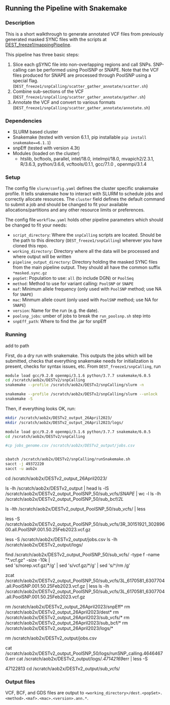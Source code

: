 ## Running the Pipeline with Snakemake

### Description
This is a short walkthrough to generate annotated VCF files from previously generated masked SYNC files with the scripts at [DEST_freeze1/mappingPipeline](https://github.com/DEST-bio/DEST_freeze1/tree/main/mappingPipeline).

This pipeline has three basic steps:
  1. Slice each gSYNC file into non-overlapping regions and call SNPs. SNP-calling can be performed using PoolSNP or SNAPE. Note that the VCF files produced for SNAPE are processed through PoolSNP using a special flag. (`DEST_freeze1/snpCalling/scatter_gather_annotate/scatter.sh`)
  2. Combine sub-sections of the VCF (`DEST_freeze1/snpCalling/scatter_gather_annotate/gather.sh`)
  3. Annotate the VCF and convert to various formats (`DEST_freeze1/snpCalling/scatter_gather_annotate/annotate.sh`)

### Dependencies
 * SLURM based cluster
 * Snakemake (tested with version 6.1.1, pip installable `pip install snakemake==6.1.1`)
 * snpEff (tested with version 4.3t)
 * Modules (loaded on the cluster)
   * htslib, bcftools, parallel, intel/18.0, intelmpi/18.0, mvapich2/2.3.1, R/3.6.3, python/3.6.6, vcftools/0.1.1, gcc/7.1.0 , openmpi/3.1.4

### Setup
The config file `slurm/config.yaml` defines the cluster specific snakemake profile. It tells snakemake how to interact with SLURM to schedule jobs and correctly allocate resources. The `cluster` field defines the default command to submit a job and should be changed to fit your available allocations/partitions and any other resource limits or preferences.

The config file `workflow.yaml` holds other pipeline parameters which should be changed to fit your needs:
 * `script_directory`: Where the `snpCalling` scripts are located. Should be the path to this directory (`DEST_freeze1/snpCalling`) wherever you have cloned this repo.
 * `working_directory`: Directory where all the data will be processed and where output will be written
 * `pipeline_output_directory`: Directory holding the masked SYNC files from the main pipeline output. They should all have the common suffix `*masked.sync.gz`
 * `popSet`: Population to use: `all` (to include DGN) or `PoolSeq`
 * `method`: Method to use for variant calling: `PoolSNP` or `SNAPE`
 * `maf`: Minimum allele frequency (only used with `PoolSNP` method; use NA for `SNAPE`)
 * `mac`: Minmum allele count (only used with `PoolSNP` method; use NA for `SNAPE`)
 * `version`: Name for the run (e.g. the date).
 * `poolsnp_jobs`: umber of jobs to break the `run_poolsnp.sh` step into
 * `snpEff_path`: Where to find the .jar for snpEff

### Running

add to path

First, do a dry run with snakemake. This outputs the jobs which will be submitted, checks that everything snakemake needs for initialization is present, checks for syntax issues, etc. From `DEST_freeze1/snpCalling`, run

```bash
module load gcc/9.2.0 openmpi/3.1.6 python/3.7.7 snakemake/6.0.5
cd /scratch/aob2x/DESTv2/snpCalling
snakemake --profile /scratch/aob2x/DESTv2/snpCalling/slurm -n

snakemake --profile /scratch/aob2x/DESTv2/snpCalling/slurm --unlock
snakemake -S
```

Then, if everything looks OK, run:


```bash
mkdir /scratch/aob2x/DESTv2_output_26April2023/
mkdir /scratch/aob2x/DESTv2_output_26April2023/logs/

module load gcc/9.2.0 openmpi/3.1.6 python/3.7.7 snakemake/6.0.5
cd /scratch/aob2x/DESTv2/snpCalling

#cp jobs_genome.csv /scratch/aob2x/DESTv2_output/jobs.csv


sbatch /scratch/aob2x/DESTv2/snpCalling/runSnakemake.sh
sacct -j 49372220
sacct -u aob2x
```





cd /scratch/aob2x/DESTv2_output_26April2023/

ls -lh /scratch/aob2x/DESTv2_output | head
ls -lS /scratch/aob2x/DESTv2_output_PoolSNP_50/sub_vcfs/*SNAPE* | wc -l
ls -lh /scratch/aob2x/DESTv2_output_PoolSNP_50/sub_bcf/*2L*

ls -lth /scratch/aob2x/DESTv2_output_PoolSNP_50/sub_vcfs/ | less

less -S /scratch/aob2x/DESTv2_output_PoolSNP_50/sub_vcfs/3R_30151921_30289600.all.PoolSNP.001.50.25Feb2023.vcf.gz

less -S /scratch/aob2x/DESTv2_output/jobs.csv
ls -lh /scratch/aob2x/DESTv2_output/logs/

find /scratch/aob2x/DESTv2_output_PoolSNP_50/sub_vcfs/ -type f -name "*.vcf.gz" -size -10k | \
sed 's/norep.vcf.gz/\*/g' | sed 's/vcf.gz/\*/g' | sed 's/^/rm /g'



zcat /scratch/aob2x/DESTv2_output_PoolSNP_50/sub_vcfs/3L_6170581_6307704.all.PoolSNP.001.50.25Feb2023.vcf.gz | less
ls -lh /scratch/aob2x/DESTv2_output_PoolSNP_50/sub_vcfs/3L_6170581_6307704.all.PoolSNP.001.50.25Feb2023.vcf.gz



 rm /scratch/aob2x/DESTv2_output_26April2023/snpEff*
 rm /scratch/aob2x/DESTv2_output_26April2023/dest*
 rm /scratch/aob2x/DESTv2_output_26April2023/sub_vcfs/*
 rm /scratch/aob2x/DESTv2_output_26April2023/sub_bcf/*
 rm /scratch/aob2x/DESTv2_output_26April2023/logs/*


rm /scratch/aob2x/DESTv2_output/jobs.csv

cat /scratch/aob2x/DESTv2_output_PoolSNP_50/logs/runSNP_calling.46464670.err
cat /scratch/aob2x/DESTv2_output/logs/*.47142169*err | less -S

47122813
cd /scratch/aob2x/DESTv2_output/sub_vcfs/

### Output files
VCF, BCF, and GDS files are output to `<working_directory>/dest.<popSet>.<method>.<maf>.<mac>.<version>.ann.*`.
